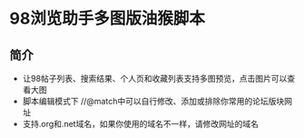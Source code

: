 98浏览助手多图版油猴脚本
======================

## 简介
* 让98帖子列表、搜索结果、个人页和收藏列表支持多图预览，点击图片可以查看大图
* 脚本编辑模式下 //@match中可以自行修改、添加或排除你常用的论坛版块网址
* 支持.org和.net域名，如果你使用的域名不一样，请修改网址的域名
